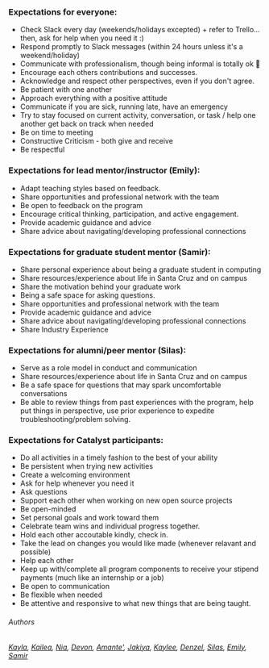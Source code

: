 ### Expectations for everyone:
- Check Slack every day (weekends/holidays excepted) + refer to Trello... then, ask for help when you need it :)
- Respond promptly to Slack messages (within 24 hours unless it's a weekend/holiday)
- Communicate with professionalism, though being informal is totally ok 💫
- Encourage each others contributions and successes.
- Acknowledge and respect other perspectives, even if you don't agree.
- Be patient with one another
- Approach everything with a positive attitude
- Communicate if you are sick, running late, have an emergency
- Try to stay focused on current activity, conversation, or task / help one another get back on track when needed
- Be on time to meeting 
- Constructive Criticism - both give and receive
- Be respectful

### Expectations for lead mentor/instructor (Emily):
- Adapt teaching styles based on feedback.
- Share opportunities and professional network with the team
- Be open to feedback on the program
- Encourage critical thinking, participation, and active engagement.
- Provide academic guidance and advice
- Share advice about navigating/developing professional connections

### Expectations for graduate student mentor (Samir):
- Share personal experience about being a graduate student in computing
- Share resources/experience about life in Santa Cruz and on campus
- Share the motivation behind your graduate work
- Being a safe space for asking questions.
- Share opportunities and professional network with the team
- Provide academic guidance and advice
- Share advice about navigating/developing professional connections
- Share Industry Experience

### Expectations for alumni/peer mentor (Silas):
- Serve as a role model in conduct and communication
- Share resources/experience about life in Santa Cruz and on campus
- Be a safe space for questions that may spark uncomfortable conversations
- Be able to review things from past experiences with the program, help put things in perspective, use prior experience to expedite troubleshooting/problem solving.

### Expectations for Catalyst participants:
- Do all activities in a timely fashion to the best of your ability
- Be persistent when trying new activities
- Create a welcoming environment
- Ask for help whenever you need it
- Ask questions
- Support each other when working on new open source projects
- Be open-minded
- Set personal goals and work toward them
- Celebrate team wins and individual progress together.
- Hold each other accoutable kindly, check in.
- Take the lead on changes you would like made (whenever relavant and possible)
- Help each other
- Keep up with/complete all program components to receive your stipend payments (much like an internship or a job)
- Be open to communication
- Be flexible when needed
- Be attentive and responsive to what new things that are being taught.

###### Authors
*[Kayla](https://github.com/kaybcodes), [Kailea](https://github.com/kailealee), [Nia](https://github.com/npNSU), [Devon](https://github.com/devon3583), [Amante'](https://github.com/awood0727), [Jakiya](https://github.com/jakbrownbytes), [Kaylee](https://github.com/purpleskates123), [Denzel](https://github.com/dcaine125), [Silas](https://github.com/SilasVM), [Emily](https://github.com/emmet0r), [Samir](https://github.com/smrghsh)*
